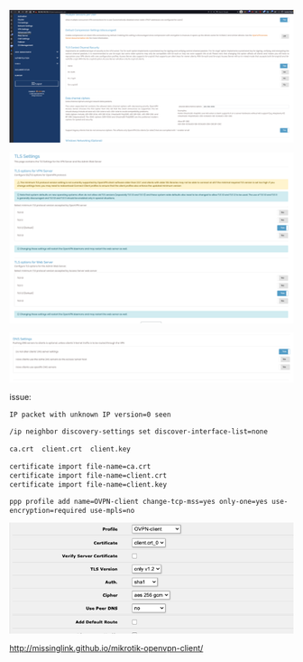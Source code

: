 ![img.png](img.png)

![img_1.png](img_1.png)

![img_2.png](img_2.png)

issue:

```text
IP packet with unknown IP version=0 seen
```

```markdown
/ip neighbor discovery-settings set discover-interface-list=none
```

```markdown
ca.crt  client.crt  client.key
```

```shell
certificate import file-name=ca.crt 
certificate import file-name=client.crt 
certificate import file-name=client.key 
```

```shell
ppp profile add name=OVPN-client change-tcp-mss=yes only-one=yes use-encryption=required use-mpls=no
```


![img_3.png](img_3.png)

http://missinglink.github.io/mikrotik-openvpn-client/